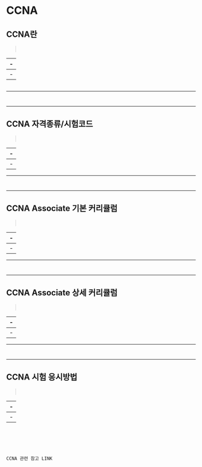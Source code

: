 # CCNA

CCNA란
---
> <br>

|-|
|-|
|-|

```
```

---
#
---


CCNA 자격종류/시험코드
---
> <br>

|-|
|-|
|-|

---
#
---

CCNA Associate 기본 커리큘럼
---
> <br>

|-|
|-|
|-|

---
#
---

CCNA Associate 상세 커리큘럼
---
> <br>

|-|
|-|
|-|

---
#
---

CCNA 시험 응시방법
---
> <br>

|-|
|-|
|-|

```





CCNA 관련 참고 LINK


```


